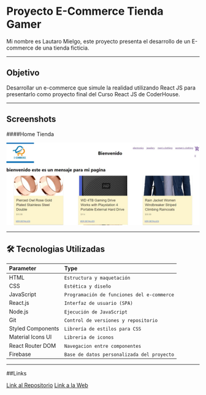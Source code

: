 # Proyecto E-Commerce Tienda Gamer

Mi nombre es Lautaro Mielgo, este proyecto presenta el desarrollo de un E-commerce de una tienda ficticia.

---------------------------------------------------
## Objetivo

Desarrollar un e-commerce que simule la realidad utilizando React JS para presentarlo como proyecto final del Curso React JS de CoderHouse.

---------------------------------------------------
## Screenshots
####Home Tienda

![Imagen](./public/screem%20home.jpeg)


---------------------------------------------------
## 🛠 Tecnologias Utilizadas

| Parameter  | Type                       |
| :--------  | :-------                   |
| HTML       | `Estructura y maquetación` |
| CSS        | `Estética y diseño`        |
| JavaScript | `Programación de funciones del e-commerce` |
| React.js   | `Interfaz de usuario (SPA)`|
| Node.js    | `Ejecución de JavaScript`  |
| Git        | `Control de versiones y repositorio` |
| Styled Components | `Librería de estilos para CSS` |
| Material Icons UI | `Libreria de iconos`|
| React Router DOM | `Navegacion entre componentes`|
| Firebase | `Base de datos personalizada del proyecto`|

---------------------------------------------------
##Links

[Link al Repositorio](https://github.com/LautaroMielgo/React-Lautaro-Mielgo)
[Link a la Web](react-lautaromielgo.netlify.app)
